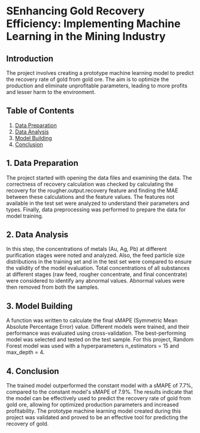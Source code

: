 # SEnhancing Gold Recovery Efficiency: Implementing Machine Learning in the Mining Industry

## Introduction

The project involves creating a prototype machine learning model to predict the recovery rate of gold from gold ore. The aim is to optimize the production and eliminate unprofitable parameters, leading to more profits and lesser harm to the environment.

## Table of Contents

1. [Data Preparation](#data-preparation)
2. [Data Analysis](#data-analysis)
3. [Model Building](#model-building)
4. [Conclusion](#conclusion)

<a name="data-preparation"></a>
## 1. Data Preparation

The project started with opening the data files and examining the data. The correctness of recovery calculation was checked by calculating the recovery for the rougher.output.recovery feature and finding the MAE between these calculations and the feature values. The features not available in the test set were analyzed to understand their parameters and types. Finally, data preprocessing was performed to prepare the data for model training.

<a name="data-analysis"></a>
## 2. Data Analysis

In this step, the concentrations of metals (Au, Ag, Pb) at different purification stages were noted and analyzed. Also, the feed particle size distributions in the training set and in the test set were compared to ensure the validity of the model evaluation. Total concentrations of all substances at different stages (raw feed, rougher concentrate, and final concentrate) were considered to identify any abnormal values. Abnormal values were then removed from both the samples.

<a name="model-building"></a>
## 3. Model Building

A function was written to calculate the final sMAPE (Symmetric Mean Absolute Percentage Error) value. Different models were trained, and their performance was evaluated using cross-validation. The best-performing model was selected and tested on the test sample. For this project, Random Forest model was used with a hyperparameters n_estimators = 15 and max_depth = 4.

<a name="conclusion"></a>
## 4. Conclusion

The trained model outperformed the constant model with a sMAPE of 7.7%, compared to the constant model's sMAPE of 7.9%. The results indicate that the model can be effectively used to predict the recovery rate of gold from gold ore, allowing for optimized production parameters and increased profitability. The prototype machine learning model created during this project was validated and proved to be an effective tool for predicting the recovery of gold.
